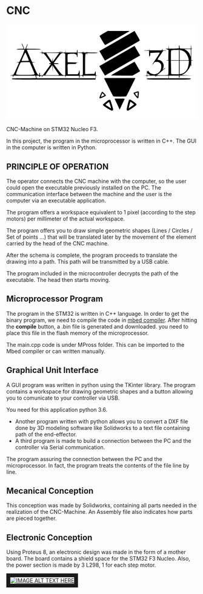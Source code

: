 # CNC

![alt text][logo]

[logo]: https://github.com/AABelkhiria/CNC/blob/master/Logo/Capture.bmp


CNC-Machine on STM32 Nucleo F3.

In this project, the program in the microprocessor is written in C++. The GUI in the computer is written in Python.

## PRINCIPLE OF OPERATION

The operator connects the CNC machine with the computer, so the user could open the executable previously installed on the PC. The communication interface between the machine and the user is the computer via an executable application.

The program offers a workspace equivalent to 1 pixel (according to the step motors) per millimeter of the actual workspace.

The program offers you to draw simple geometric shapes (Lines / Circles / Set of points ...) that will be translated later by the movement of the element carried by the head of the CNC machine.

After the schema is complete, the program proceeds to translate the drawing into a path. This path will be transmitted by a USB cable.

The program included in the microcontroller decrypts the path of the executable. The head then starts moving.

## Microprocessor Program

The program in the STM32 is written in C++ language. In order to get the binary program, we need to compile the code in [mbed compiler](https://os.mbed.com/compiler).
After hitting the **compile** button, a .bin file is generated and downloaded. you need to place this file in the flash memory of the microprocessor.

The main.cpp code is under MPross folder. This can be imported to the Mbed compiler or can written manually.

## Graphical Unit Interface

A GUI program was written in python using the TKinter library. The program contains a workspace for drawing geometric shapes and a button allowing you to comunicate to your controller via USB.

You need for this application python 3.6.

* Another program written with python allows you to convert a DXF file done by 3D modeling software like Solidworks to a text file containing path of the end-effector.
* A third program is made to build a connection between the PC and the controller via Serial communication.

The program assuring the connection between the PC and the microprocessor.
In fact, the program treats the contents of the file line by line.

## Mecanical Conception

This conception was made by Solidworks, containing all parts needed in the realization of the CNC-Machine.
An Assembly file also indicates how parts are pieced together.

## Electronic Conception

Using Proteus 8, an electronic design was made in the form of a mother board.
The board contains a shield space for the STM32 F3 Nucleo.
Also, the power section is made by 3 L298, 1 for each step motor.

<a href="https://youtu.be/eADHYIyrXmQ" target="_blank"><img src="http://img.youtube.com/vi/YOUTUBE_VIDEO_ID_HERE/0.jpg" alt="IMAGE ALT TEXT HERE" width="240" height="180" border="10" /></a>
